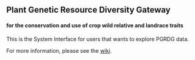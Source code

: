 ## Plant Genetic Resource Diversity Gateway
#### for the conservation and use of crop wild relative and landrace traits

This is the System Interface for users that wants to explore PGRDG data.

For more information, please see the [wiki](wiki).
